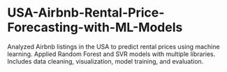 # USA-Airbnb-Rental-Price-Forecasting-with-ML-Models
Analyzed Airbnb listings in the USA to predict rental prices using machine learning. Applied Random Forest and SVR models with multiple libraries. Includes data cleaning, visualization, model training, and evaluation.

